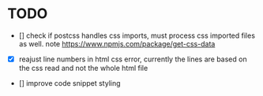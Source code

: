 # TODO

- [] check if postcss handles css imports, must process css imported files as well. note https://www.npmjs.com/package/get-css-data

- [x] reajust line numbers in html css error, currently the lines are based on the css read and not the whole html file

- [] improve code snippet styling
